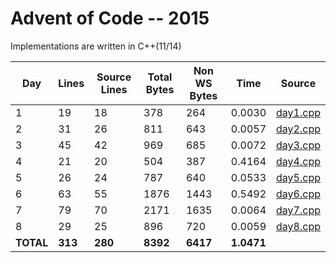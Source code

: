 # Advent of Code -- 2015

Implementations are written in C++(11/14)

Day | Lines | Source Lines | Total Bytes | Non WS Bytes | Time | Source
----|-------|--------------|-------------|--------------|------|-------
1 | 19 | 18 | 378 | 264 | 0.0030 | [day1.cpp](https://github.com/willkill07/adventofcode/blob/master/src/day1.cpp)
2 | 31 | 26 | 811 | 643 | 0.0057 | [day2.cpp](https://github.com/willkill07/adventofcode/blob/master/src/day2.cpp)
3 | 45 | 42 | 969 | 685 | 0.0072 | [day3.cpp](https://github.com/willkill07/adventofcode/blob/master/src/day3.cpp)
4 | 21 | 20 | 504 | 387 | 0.4164 | [day4.cpp](https://github.com/willkill07/adventofcode/blob/master/src/day4.cpp)
5 | 26 | 24 | 787 | 640 | 0.0533 | [day5.cpp](https://github.com/willkill07/adventofcode/blob/master/src/day5.cpp)
6 | 63 | 55 | 1876 | 1443 | 0.5492 | [day6.cpp](https://github.com/willkill07/adventofcode/blob/master/src/day6.cpp)
7 | 79 | 70 | 2171 | 1635 | 0.0064 | [day7.cpp](https://github.com/willkill07/adventofcode/blob/master/src/day7.cpp)
8 | 29 | 25 | 896 | 720 | 0.0059 | [day8.cpp](https://github.com/willkill07/adventofcode/blob/master/src/day8.cpp)
**TOTAL** | **313** | **280** | **8392** | **6417** | **1.0471** |
